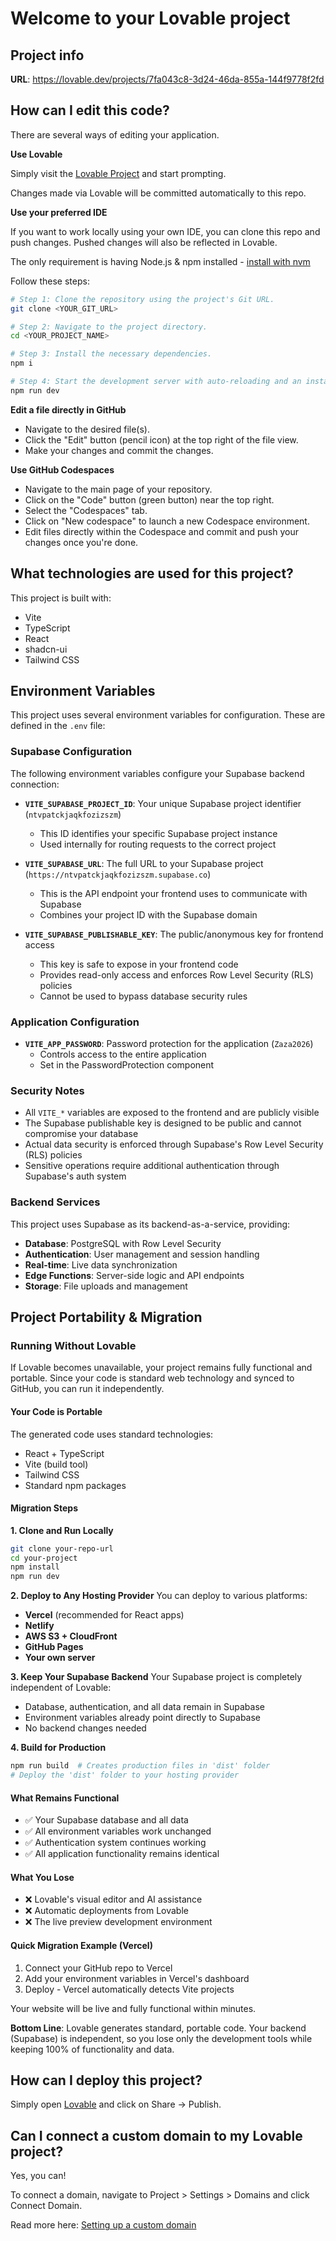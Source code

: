# Welcome to your Lovable project

## Project info

**URL**: https://lovable.dev/projects/7fa043c8-3d24-46da-855a-144f9778f2fd

## How can I edit this code?

There are several ways of editing your application.

**Use Lovable**

Simply visit the [Lovable Project](https://lovable.dev/projects/7fa043c8-3d24-46da-855a-144f9778f2fd) and start prompting.

Changes made via Lovable will be committed automatically to this repo.

**Use your preferred IDE**

If you want to work locally using your own IDE, you can clone this repo and push changes. Pushed changes will also be reflected in Lovable.

The only requirement is having Node.js & npm installed - [install with nvm](https://github.com/nvm-sh/nvm#installing-and-updating)

Follow these steps:

```sh
# Step 1: Clone the repository using the project's Git URL.
git clone <YOUR_GIT_URL>

# Step 2: Navigate to the project directory.
cd <YOUR_PROJECT_NAME>

# Step 3: Install the necessary dependencies.
npm i

# Step 4: Start the development server with auto-reloading and an instant preview.
npm run dev
```

**Edit a file directly in GitHub**

- Navigate to the desired file(s).
- Click the "Edit" button (pencil icon) at the top right of the file view.
- Make your changes and commit the changes.

**Use GitHub Codespaces**

- Navigate to the main page of your repository.
- Click on the "Code" button (green button) near the top right.
- Select the "Codespaces" tab.
- Click on "New codespace" to launch a new Codespace environment.
- Edit files directly within the Codespace and commit and push your changes once you're done.

## What technologies are used for this project?

This project is built with:

- Vite
- TypeScript
- React
- shadcn-ui
- Tailwind CSS

## Environment Variables

This project uses several environment variables for configuration. These are defined in the `.env` file:

### Supabase Configuration

The following environment variables configure your Supabase backend connection:

- **`VITE_SUPABASE_PROJECT_ID`**: Your unique Supabase project identifier (`ntvpatckjaqkfozizszm`)
  - This ID identifies your specific Supabase project instance
  - Used internally for routing requests to the correct project

- **`VITE_SUPABASE_URL`**: The full URL to your Supabase project (`https://ntvpatckjaqkfozizszm.supabase.co`)
  - This is the API endpoint your frontend uses to communicate with Supabase
  - Combines your project ID with the Supabase domain

- **`VITE_SUPABASE_PUBLISHABLE_KEY`**: The public/anonymous key for frontend access
  - This key is safe to expose in your frontend code
  - Provides read-only access and enforces Row Level Security (RLS) policies
  - Cannot be used to bypass database security rules

### Application Configuration

- **`VITE_APP_PASSWORD`**: Password protection for the application (`Zaza2026`)
  - Controls access to the entire application
  - Set in the PasswordProtection component

### Security Notes

- All `VITE_*` variables are exposed to the frontend and are publicly visible
- The Supabase publishable key is designed to be public and cannot compromise your database
- Actual data security is enforced through Supabase's Row Level Security (RLS) policies
- Sensitive operations require additional authentication through Supabase's auth system

### Backend Services

This project uses Supabase as its backend-as-a-service, providing:
- **Database**: PostgreSQL with Row Level Security
- **Authentication**: User management and session handling  
- **Real-time**: Live data synchronization
- **Edge Functions**: Server-side logic and API endpoints
- **Storage**: File uploads and management

## Project Portability & Migration

### Running Without Lovable

If Lovable becomes unavailable, your project remains fully functional and portable. Since your code is standard web technology and synced to GitHub, you can run it independently.

#### Your Code is Portable

The generated code uses standard technologies:
- React + TypeScript
- Vite (build tool)
- Tailwind CSS
- Standard npm packages

#### Migration Steps

**1. Clone and Run Locally**
```bash
git clone your-repo-url
cd your-project
npm install
npm run dev
```

**2. Deploy to Any Hosting Provider**
You can deploy to various platforms:
- **Vercel** (recommended for React apps)
- **Netlify** 
- **AWS S3 + CloudFront**
- **GitHub Pages**
- **Your own server**

**3. Keep Your Supabase Backend**
Your Supabase project is completely independent of Lovable:
- Database, authentication, and all data remain in Supabase
- Environment variables already point directly to Supabase
- No backend changes needed

**4. Build for Production**
```bash
npm run build  # Creates production files in 'dist' folder
# Deploy the 'dist' folder to your hosting provider
```

#### What Remains Functional

- ✅ Your Supabase database and all data
- ✅ All environment variables work unchanged
- ✅ Authentication system continues working
- ✅ All application functionality remains identical

#### What You Lose

- ❌ Lovable's visual editor and AI assistance
- ❌ Automatic deployments from Lovable
- ❌ The live preview development environment

#### Quick Migration Example (Vercel)

1. Connect your GitHub repo to Vercel
2. Add your environment variables in Vercel's dashboard
3. Deploy - Vercel automatically detects Vite projects

Your website will be live and fully functional within minutes.

**Bottom Line**: Lovable generates standard, portable code. Your backend (Supabase) is independent, so you lose only the development tools while keeping 100% of functionality and data.

## How can I deploy this project?

Simply open [Lovable](https://lovable.dev/projects/7fa043c8-3d24-46da-855a-144f9778f2fd) and click on Share -> Publish.

## Can I connect a custom domain to my Lovable project?

Yes, you can!

To connect a domain, navigate to Project > Settings > Domains and click Connect Domain.

Read more here: [Setting up a custom domain](https://docs.lovable.dev/tips-tricks/custom-domain#step-by-step-guide)
